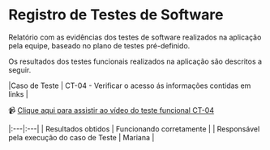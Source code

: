 # Registro de Testes de Software

Relatório com as evidências dos testes de software realizados na aplicação pela equipe, baseado no plano de testes pré-definido.

Os resultados dos testes funcionais realizados na aplicação são descritos a seguir.

|Caso de Teste    | CT-04 - Verificar o acesso ás informações contidas em links |

📹 [Clique aqui para assistir ao vídeo do teste funcional CT-04](videos/teste_funcional_ct04.mp4)

|:---|:---|
| Resultados obtidos | Funcionando corretamente |
| Responsável pela execução do caso de Teste | Mariana |



